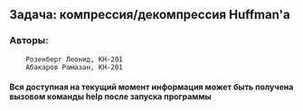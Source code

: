 ## Задача: компрессия/декомпрессия Huffman'a
### Авторы:
        Розенберг Леонид, КН-201
        Абакаров Рамазан, КН-201
#### Вся доступная на текущий момент информация может быть получена вызовом команды help после запуска программы